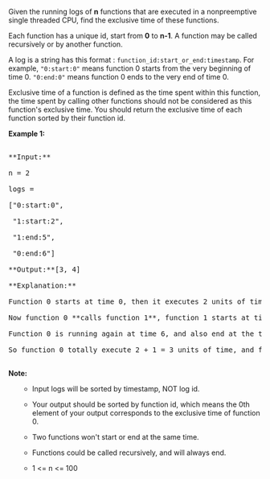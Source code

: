 
Given the running logs of **n** functions that are executed in a nonpreemptive single threaded CPU, find the exclusive time of these functions. 

Each function has a unique id, start from **0** to **n-1**. A function may be called recursively or by another function.

A log is a string has this format : `function_id:start_or_end:timestamp`. For example, `"0:start:0"` means function 0 starts from the very beginning of time 0. `"0:end:0"` means function 0 ends to the very end of time 0. 

Exclusive time of a function is defined as the time spent within this function, the time spent by calling other functions should not be considered as this function's exclusive time. You should return the exclusive time of each function sorted by their function id.

**Example 1:**<br />
<pre>
**Input:**
n = 2
logs = 
["0:start:0",
 "1:start:2",
 "1:end:5",
 "0:end:6"]
**Output:**[3, 4]
**Explanation:**
Function 0 starts at time 0, then it executes 2 units of time and reaches the end of time 1. 
Now function 0 **calls function 1**, function 1 starts at time 2, executes 4 units of time and end at time 5.
Function 0 is running again at time 6, and also end at the time 6, thus executes 1 unit of time. 
So function 0 totally execute 2 + 1 = 3 units of time, and function 1 totally execute 4 units of time.
</pre>


**Note:**<br>
<ol>
- Input logs will be sorted by timestamp, NOT log id.
- Your output should be sorted by function id, which means the 0th element of your output corresponds to the exclusive time of function 0.
- Two functions won't start or end at the same time.
- Functions could be called recursively, and will always end.
- 1 <= n <= 100
</ol>


